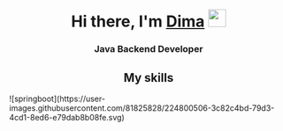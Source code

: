 <h1 align="center">Hi there, I'm <a href="#" target="_blank">Dima</a> 
<img src="https://github.com/blackcater/blackcater/raw/main/images/Hi.gif" height="32"/></h1>
<h3 align="center">Java Backend Developer</h3>
<h2 align="center">My skills</h2>
![springboot](https://user-images.githubusercontent.com/81825828/224800506-3c82c4bd-79d3-4cd1-8ed6-e79dab8b08fe.svg)
